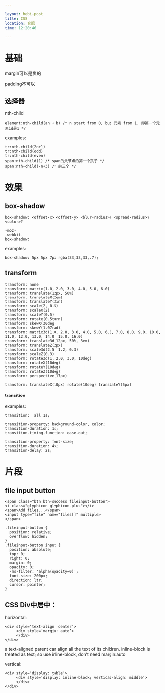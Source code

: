 ```yaml
---

layout: hebi-post
title: CSS
location: 合肥
time: 12:20:46

---
```


# 基础

margin可以是负的

padding不可以

## 选择器

nth-child

```
element:nth-child(an + b) /* n start from 0, but 元素 from 1. 即第一个元素id是1 */
```


examples:

```
tr:nth-child(2n+1)
tr:nth-child(odd)
tr:nth-child(even)
span:nth-child(1) /* span的父节点的第一个孩子 */
span:nth-child(-n+3) /* 前三个 */
```

<!--more-->

# 效果

## box-shadow

```
box-shadow: <offset-x> <offset-y> <blur-radius>? <spread-radius>? <color>?
```

```
-moz-
-webkit-
box-shadow:
```

examples:

```
box-shadow: 5px 5px 7px rgba(33,33,33,.7);
```

## transform

```
transform: none
transform: matrix(1.0, 2.0, 3.0, 4.0, 5.0, 6.0)
transform: translate(12px, 50%)
transform: translateX(2em)
transform: translateY(3in)
transform: scale(2, 0.5)
transform: scaleX(2)
transform: scaleY(0.5)
transform: rotate(0.5turn)
transform: skewX(30deg)
transform: skewY(1.07rad)
transform: matrix3d(1.0, 2.0, 3.0, 4.0, 5.0, 6.0, 7.0, 8.0, 9.0, 10.0, 11.0, 12.0, 13.0, 14.0, 15.0, 16.0)
transform: translate3d(12px, 50%, 3em)
transform: translateZ(2px)
transform: scale3d(2.5, 1.2, 0.3)
transform: scaleZ(0.3)
transform: rotate3d(1, 2.0, 3.0, 10deg)
transform: rotateX(10deg)
transform: rotateY(10deg)
transform: rotateZ(10deg)
transform: perspective(17px)

transform: translateX(10px) rotate(10deg) translateY(5px)
```

#### transition

examples:

```
transition:  all 1s;
```

```
transition-property: background-color, color;
transition-duration: 1s;
transition-timing-function: ease-out;
```

```
transition-property: font-size;
transition-duration: 4s;
transition-delay: 2s;
```

# 片段

## file input button

```
<span class="btn btn-success fileinput-button">
<i class="glyphicon glyphicon-plus"></i>
<span>Add files...</span>
<input type="file" name="files[]" multiple>
</span>
```

```
.fileinput-button {
  position: relative;
  overflow: hidden;
}
.fileinput-button input {
  position: absolute;
  top: 0;
  right: 0;
  margin: 0;
  opacity: 0;
  -ms-filter: 'alpha(opacity=0)';
  font-size: 200px;
  direction: ltr;
  cursor: pointer;
}
```

## CSS Div中居中：

horizontal:

```
<div style=‘text-align: center’>
     <div style=‘margin: auto’>
     </div>
</div>
```

a text-aligned parent can align all the text of its children.
inline-block is treated as text; so use inline-block, don’t need margin:auto

vertical:

```
<div style=‘display: table’>
     <div style=‘display: inline-block; vertical-align: middle’>
     </div>
</div>
```
